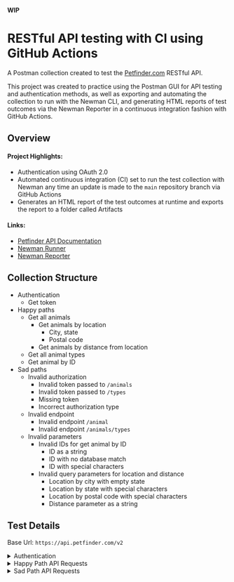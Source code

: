 **WIP**

# RESTful API testing with CI using GitHub Actions

A Postman collection created to test the [Petfinder.com](https://www.petfinder.com) RESTful API.

This project was created to practice using the Postman GUI for API testing and authentication methods, as well as exporting and automating the collection to run with the Newman CLI, and generating HTML reports of test outcomes via the Newman Reporter in a continuous integration fashion with GitHub Actions.

## Overview

#### Project Highlights:

- Authentication using OAuth 2.0
- Automated continuous integration (CI) set to run the test collection with Newman any time an update is made to the `main` repository branch via GitHub Actions
- Generates an HTML report of the test outcomes at runtime and exports the report to a folder called Artifacts

#### Links:

- [Petfinder API Documentation](https://www.petfinder.com/developers/v2/docs/)
- [Newman Runner](https://www.npmjs.com/package/newman)
- [Newman Reporter](https://www.npmjs.com/package/newman-reporter-htmlextra)

## Collection Structure

<ul>
    <li>Authentication
    <ul>
        <li>Get token</li>
    </ul>
</li>
    <li>Happy paths
    <ul>
        <li>Get all animals
        <ul>
        <li>Get animals by location
            <ul>
            <li>City, state</li>
            <li>Postal code</li>
            </ul>
        </li>
        <li>Get animals by distance from location</li>
        </ul>
        </li>
        <li>Get all animal types</li>
        <li>Get animal by ID</li>
    </ul>
    </li>
    <li>Sad paths
        <ul>
        <li>Invalid authorization
            <ul>
            <li>Invalid token passed to <code>/animals</code></li>
            <li>Invalid token passed to <code>/types</code></li>
            <li>Missing token</li>
            <li>Incorrect authorization type</li>
            </ul>
        </li>
        <li>Invalid endpoint
            <ul>
            <li>Invalid endpoint <code>/animal</code></li>
            <li>Invalid endpoint <code>/animals/types</code></li>
            </ul>
        </li>
        <li>Invalid parameters
            <ul>
            <li>Invalid IDs for get animal by ID
            <ul>
                <li>ID as a string</li>
                <li>ID with no database match</li>
                <li>ID with special characters</li>
            </ul>
            </li>
            <li>Invalid query parameters for location and distance
            <ul>
                <li>Location by city with empty state</li>
                <li>Location by state with special characters</li>
                <li>Location by postal code with special characters</li>
                <li>Distance parameter as a string</li>
            </ul>
            </li>
            </ul>
        </li>
        </ul>
    </li>
</ul>

## Test Details

<p>Base Url: <code>https://api.petfinder.com/v2</code></p>

<details>
  <summary>Authentication</summary>

### Get token

```http
POST /oauth2/token
```

<strong>Steps</strong>

<ol><li>Send a request for an access token, passing in encrypted variables for <code>client_id</code> and <code>client_secret</code></li>
<li>Capture the access token from the response body and store in an encrypted variable to be included in the header to authorize subsequent requests</li></ol>

<strong>Expected Results</strong>

<ul><li>Returned successful status code of <code>200</code></li></ul>

</details>

<details>
    <summary>Happy Path API Requests</summary>
    
### Get all animals
<p><em>Returns one "page" of animals (default of 20 animals per page)</em></p>

```http
GET /animals
```

<strong>Expected Results</strong>

<ul>
    <li>Returns successful status code of <code>200</code></li>
    <li>Response time is less than 2 seconds</li>
    <li>Returns one page with the default number of animals (20)</li>
    <li>Returns a JSON object containing an <code>"animals"</code> array of objects</li>
</ul>

---

### Get animals by location

<p><em>Accepts a string query parameter for location and returns animals within the default 100 mile proximity</em></p>

```http
GET /animals?location={city, state}
```

```http
GET /animals?location={postal_code}
```

<strong>Expected Results</strong>

<ul>
    <li>Accepts a string parameter</li>
    <li>Returns successful status code of <code>200</code></li>
    <li>Response time is less than 2 seconds</li>
    <li>Animals returned have distance property value less than the default 100 miles</li>
</ul>

---

### Get animals by distance

<p><em>Accepts an integer query parameter for distance in miles and returns animals within the specified proximity of the set location</em></p>

```http
GET /animals?location={postal_code}&distance={miles}
```

<strong>Expected Results</strong>

<ul>
    <li>Accepts an integer, max: 500</li>
    <li>Returns successful status code of <code>200</code></li>
    <li>Response time is less than 2 seconds</li>
    <li>Animal objects returned have <code>distance</code> property values less than miles parameter requested</li>
</ul>

---

### Get all animal types

<p><em>Returns an array with every animal type</em></p>

```http
GET /types
```

<strong>Expected Results</strong>

<ul>
    <li>Returns successful status code of <code>200</code></li>
    <li>Response time is less than 2 seconds</li>
    <li>Response includes every animal type in the database</li>
</ul>

---

### Get animal by ID

<p><em>Returns details on a specific animal based on an integer ID</em></p>

```http
GET /animals/{id}
```

<strong>Expected Results</strong>

<ul>
    <li>Accepts an integer</li>
    <li>Only succeeds if there is an ID match in the database</li>
    <li>Returns successful status code of <code>200</code></li>
    <li>Response time is less than 2 seconds</li>
    <li>Response contains an object</li>
    <li>Animal returned has an ID that matches the ID sent in the request</li>
</ul>

</details>

<details>
    <summary>Sad Path API Requests</summary>
        
### Invalid token passed to `/animals`
<p><em>Attempts to make a request with an invalid token</em></p>

```http
GET /animals
```

```http
header: 'Authorization: Bearer abc123'
```

<strong>Expected Results</strong>

<ul>
    <li>Returns status code of <code>401</code> unauthorized</li>
    <li>Returns message with <code>"Access token invalid or expired"</code></li>
</ul>

---

### Invalid token passed to `/types`

<p><em>Attempts to make a request with an invalid token</em></p>

```http
GET /types
```

```http
header: 'Authorization: Bearer abc---123'
```

<strong>Expected Results</strong>

<ul>
    <li>Returns status code of <code>401</code> unauthorized</li>
    <li>Returns message with <code>"Access token invalid or expired"</code></li>
</ul>

---

### Missing token

<p><em>Attempts to make a request without a token</em></p>

```http
GET /animals
```

<strong>Expected Results</strong>

<ul>
    <li>Returns status code of <code>401</code> unauthorized</li>
    <li>Returns message with <code>"Access token invalid or expired"</code></li>
</ul>

---

### Incorrect authorization type

<p><em>Attempts to make a request using Basic Auth and passing a Username and Password</em></p>

```http
GET /animals
```

<strong>Expected Results</strong>

<ul>
    <li>Returns status code of <code>401</code> unauthorized</li>
    <li>Returns message with <code>"Access token invalid or expired"</code></li>
</ul>

</details>
